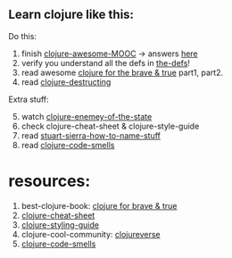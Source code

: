 ## Learn clojure like this:

Do this:
1. finish [clojure-awesome-MOOC](http://iloveponies.github.io/120-hour-epic-sax-marathon/index.html) -> answers [here](/onboarding/clj/ans)
2. verify you understand all the defs in [the-defs](https://github.com/akotek/learning/blob/master/onboarding/clj/defs.md)!
3. read awesome [clojure for the brave & true](https://www.braveclojure.com/clojure-for-the-brave-and-true/) part1, part2.
4. read [clojure-destructing](https://gist.github.com/john2x/e1dca953548bfdfb9844)

Extra stuff:

5. watch [clojure-enemey-of-the-state](https://youtu.be/qe60zwUAOqE)
6. check clojure-cheat-sheet & clojure-style-guide
7. read [stuart-sierra-how-to-name-stuff](https://stuartsierra.com/2016/01/09/how-to-name-clojure-functions)
8. read [clojure-code-smells](https://bsless.github.io/code-smells/)


# resources:
1. best-clojure-book: [clojure for brave & true](https://www.braveclojure.com/clojure-for-the-brave-and-true/)
2. [clojure-cheat-sheet](https://clojure.org/api/cheatsheet)
3. [clojure-styling-guide](https://guide.clojure.style/)
4. clojure-cool-community: [clojureverse](https://clojureverse.org/)
5. [clojure-code-smells](https://bsless.github.io/code-smells/)
